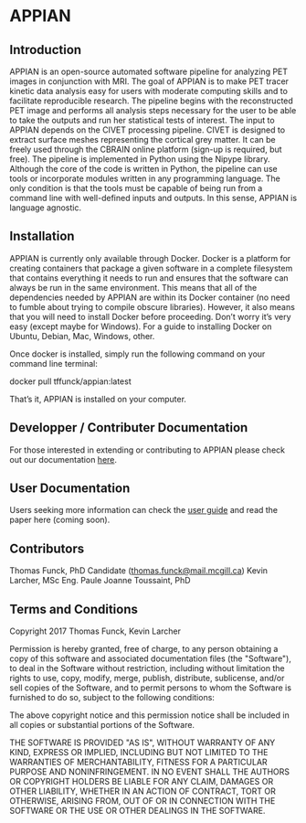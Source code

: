 # APPIAN

## Introduction
APPIAN is an open-source automated software pipeline for analyzing PET images in conjunction with MRI. The goal of APPIAN is to make PET tracer kinetic data analysis easy for users with moderate computing skills and to facilitate reproducible research. The pipeline begins with the reconstructed PET image and performs all analysis steps necessary for the user to be able to take the outputs and run her statistical tests of interest.  The input to APPIAN depends on the CIVET processing pipeline. CIVET is designed to extract surface meshes representing the cortical grey matter. It can be freely used through the CBRAIN online platform (sign-up is required, but free).
The pipeline is implemented in Python using the Nipype library. Although the core of the code is written in Python, the pipeline can use tools or incorporate modules written in any programming language. The only condition is that the tools must be capable of being run from a command line with well-defined inputs and outputs. In this sense, APPIAN is  language agnostic.

## Installation 

APPIAN is currently only available through Docker. Docker is a platform for creating containers that package a given software in a complete filesystem that contains everything it needs to run and ensures that the software can always be run in the same environment. This means that all of the dependencies needed by APPIAN are within its Docker container (no need to fumble about trying to compile obscure libraries). However, it also means that you will need to install Docker before proceeding. Don’t worry it’s very easy (except maybe for Windows). For a guide to installing Docker on Ubuntu, Debian, Mac, Windows, other.  

Once docker is installed, simply run the following command on your command line terminal:

docker pull tffunck/appian:latest

That’s it, APPIAN is installed on your computer. 


## Developper / Contributer Documentation

For those interested in extending or contributing to APPIAN please check out our documentation [here][link_contributing]. 

## User Documentation

Users seeking more information can check the [user guide][link_user_guide] and read the paper here (coming soon).

## Contributors
Thomas Funck, PhD Candidate (thomas.funck@mail.mcgill.ca)
Kevin Larcher, MSc Eng. 
Paule Joanne Toussaint, PhD 

## Terms and Conditions
Copyright 2017 Thomas Funck, Kevin Larcher


Permission is hereby granted, free of charge, to any person obtaining a copy of this software and associated documentation files (the "Software"), to deal in the Software without restriction, including without limitation the rights to use, copy, modify, merge, publish, distribute, sublicense, and/or sell copies of the Software, and to permit persons to whom the Software is furnished to do so, subject to the following conditions:

The above copyright notice and this permission notice shall be included in all copies or substantial portions of the Software.

THE SOFTWARE IS PROVIDED "AS IS", WITHOUT WARRANTY OF ANY KIND, EXPRESS OR IMPLIED, INCLUDING BUT NOT LIMITED TO THE WARRANTIES OF MERCHANTABILITY, FITNESS FOR A PARTICULAR PURPOSE AND NONINFRINGEMENT. IN NO EVENT SHALL THE AUTHORS OR COPYRIGHT HOLDERS BE LIABLE FOR ANY CLAIM, DAMAGES OR OTHER LIABILITY, WHETHER IN AN ACTION OF CONTRACT, TORT OR OTHERWISE, ARISING FROM, OUT OF OR IN CONNECTION WITH THE SOFTWARE OR THE USE OR OTHER DEALINGS IN THE SOFTWARE.


[link_contributing]: https://github.com/APPIAN-PET/APPIAN/CONTRIBUTING.m

[link_user_guide]: https://github.com/APPIAN-PET/APPIAN/USERGUIDE.md
